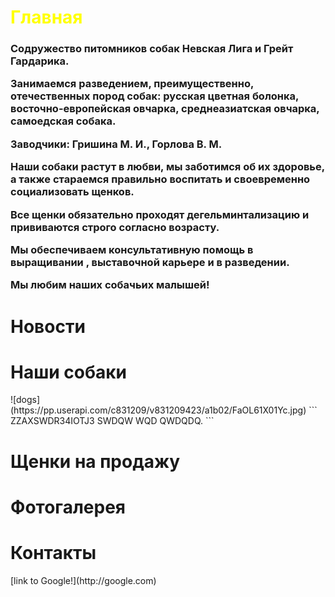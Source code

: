 <p align="center"><h1><font color="yellow">Главная</font></h1></p>


<h3>Содружество питомников собак Невская Лига и Грейт Гардарика.
<p>Занимаемся разведением, преимущественно, отечественных пород собак:
  русская цветная болонка,
  восточно-европейская овчарка,
  среднеазиатская овчарка,
  самоедская собака.</p>
  
<p>Заводчики: Гришина М. И., Горлова В. М.</p>
  
<p>Наши собаки растут в любви, мы заботимся об их здоровье, а также стараемся правильно воспитать и своевременно социализовать щенков. </p>
<p>Все щенки обязательно проходят дегельминтализацию и прививаются строго согласно возрасту. </p>
<p>Мы обеспечиваем консультативную помощь в выращивании , выставочной карьере и в разведении.</p>
<p>Мы любим наших собачьих малышей!</p></h3>


<p align="center"><h1>Новости</h1></p>


<h1>Наши собаки</h1>
![dogs](https://pp.userapi.com/c831209/v831209423/a1b02/FaOL61X01Yc.jpg)
```
ZZAXSWDR34IOTJ3 SWDQW WQD QWDQDQ.
```


<p align="center"><h1>Щенки на продажу</h1></p>


<p align="center"><h1>Фотогалерея</h1></p>


<p align="center"><h1>Контакты</h1></p>
[link to Google!](http://google.com)

